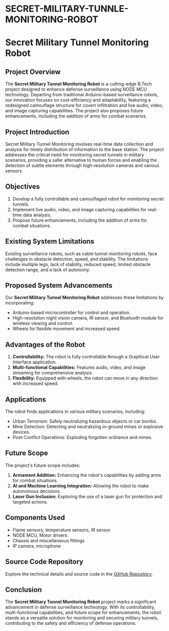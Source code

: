 # SECRET-MILITARY-TUNNLE-MONITORING-ROBOT
# Secret Military Tunnel Monitoring Robot

## Project Overview

The **Secret Military Tunnel Monitoring Robot** is a cutting-edge B.Tech project designed to enhance defense surveillance using NODE MCU technology. Departing from traditional Arduino-based surveillance robots, our innovation focuses on cost-efficiency and adaptability, featuring a redesigned camouflage structure for covert infiltration and live audio, video, and image capturing capabilities. The project also proposes future enhancements, including the addition of arms for combat scenarios.

## Project Introduction

Secret Military Tunnel Monitoring involves real-time data collection and analysis for timely distribution of information to the base station. The project addresses the critical need for monitoring secret tunnels in military scenarios, providing a safer alternative to human forces and enabling the detection of subtle elements through high-resolution cameras and various sensors.

## Objectives

1. Develop a fully controllable and camouflaged robot for monitoring secret tunnels.
2. Implement live audio, video, and image capturing capabilities for real-time data analysis.
3. Propose future enhancements, including the addition of arms for combat situations.

## Existing System Limitations

Existing surveillance robots, such as cable tunnel monitoring robots, face challenges in obstacle detection, speed, and stability. The limitations include multiple legs, lack of stability, reduced speed, limited obstacle detection range, and a lack of autonomy.

## Proposed System Advancements

Our **Secret Military Tunnel Monitoring Robot** addresses these limitations by incorporating:

- Arduino-based microcontroller for control and operation.
- High-resolution night vision camera, IR sensor, and Bluetooth module for wireless viewing and control.
- Wheels for flexible movement and increased speed.

## Advantages of the Robot

1. **Controllability:** The robot is fully controllable through a Graphical User Interface application.
2. **Multi-functional Capabilities:** Features audio, video, and image streaming for comprehensive analysis.
3. **Flexibility:** Equipped with wheels, the robot can move in any direction with increased speed.

## Applications

The robot finds applications in various military scenarios, including:

- Urban Terrorism: Safely neutralizing hazardous objects or car bombs.
- Mine Detection: Detecting and neutralizing in-ground mines or explosive devices.
- Post-Conflict Operations: Exploding forgotten ordnance and mines.

## Future Scope

The project's future scope includes:

1. **Armament Addition:** Enhancing the robot's capabilities by adding arms for combat situations.
2. **AI and Machine Learning Integration:** Allowing the robot to make autonomous decisions.
3. **Laser Gun Inclusion:** Exploring the use of a laser gun for protection and targeted actions.

## Components Used

- Flame sensors, temperature sensors, IR sensor
- NODE MCU, Motor drivers
- Chassis and miscellaneous fittings
- IP camera, microphone

## Source Code Repository

Explore the technical details and source code in the [GitHub Repository](https://github.com/neeliomsreekhar/SECRET-MILITARY-TUNNLE-MONITORING-ROBOT.git).

## Conclusion

The **Secret Military Tunnel Monitoring Robot** project marks a significant advancement in defense surveillance technology. With its controllability, multi-functional capabilities, and future scope for enhancements, the robot stands as a versatile solution for monitoring and securing military tunnels, contributing to the safety and efficiency of defense operations.
